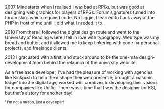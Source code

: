 <time datetime="2007">2007</time> Mine starts when I realised I was bad at <span class="sc">RPG</span>s, but was good at designing web graphics for players of <span class="sc">RPG</span>s. Forum signatures turned into forum skins which required code. No biggie, I learned to hack away at the PHP in front of me until it did what I needed it to.

<time datetime="2010">2010</time> From there I followed the digital design route and went to the University of Reading where I fell in love with typography. Web type was my bread and butter, and it allowed me to keep tinkering with code for personal projects, and freelance clients.

<time datetime="2013">2013</time> I graduated with a first, and stuck around to be the one-man design-development team behind the relaunch of the university website.

As a freelance developer, I’ve had the pleasure of working with agencies like Kickpush to help them shape their web presence; brought a masonic lodge&sup1; into the digital age; worked with creatives in developing their visions for companies like Unifie. There was a time that I was the designer for KSI, but that’s a story for another day!

<small>&sup1; I’m not a mason, just a developer!</small>
